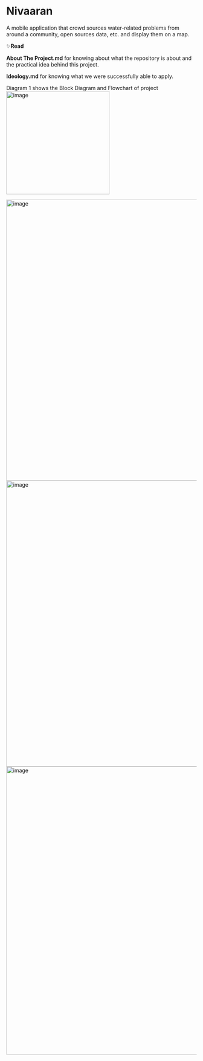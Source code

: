 # Nivaaran

A mobile application that crowd sources water-related problems from around a community, open sources data, etc. and display them on a map.

✨**Read**

**About The Project.md** for knowing about what the repository is about and the practical idea behind this project.

**Ideology.md** for knowing what we were successfully able to apply.



Diagram 1 shows the Block Diagram and Flowchart of project
<img width="273" alt="image" src="https://github.com/cnd-sw/Nivaaran/assets/82866870/589e2dec-7db1-47d8-8121-bfa2ef67036a">


<img width="744" alt="image" src="https://github.com/cnd-sw/Nivaaran/assets/82866870/a630ff41-fb13-49d1-8fe6-a81ba17ec9dd">

<img width="756" alt="image" src="https://github.com/cnd-sw/Nivaaran/assets/82866870/fb3dd6fd-41f3-474e-9f3f-05c2dc1d002c">

<img width="763" alt="image" src="https://github.com/cnd-sw/Nivaaran/assets/82866870/6c13c084-1596-4ef5-842f-554c63dca57c">
